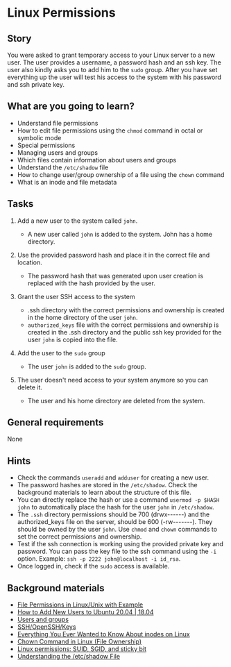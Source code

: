 # Linux Permissions

## Story

You were asked to grant temporary access to your Linux server to a new user. The user provides a username, a password hash and an ssh key. The user also kindly asks you to add him to the `sudo` group.
After you have set everything up the user will test his access to the system with his password and ssh private key.

## What are you going to learn?

- Understand file permissions
- How to edit file permissions using the `chmod` command in octal or symbolic mode
- Special permissions
- Managing users and groups
- Which files contain information about users and groups
- Understand the `/etc/shadow` file
- How to change user/group ownership of a file using the `chown` command
- What is an inode and file metadata

## Tasks

1. Add a new user to the system called `john`.
    - A new user called `john` is added to the system. John has a home directory.

2. Use the provided password hash and place it in the correct file and location.
    - The password hash that was generated upon user creation is replaced with the hash provided by the user.

3. Grant the user SSH access to the system
    - .ssh directory with the correct permissions and ownership is created in the home directory of the user `john`.
    - `authorized_keys` file with the correct permissions and ownership is created in the .ssh directory and the public ssh key provided for the user `john` is copied into the file.

4. Add the user to the `sudo` group
    - The user `john` is added to the `sudo` group.

5. The user doesn't need access to your system anymore so you can delete it.
    - The user and his home directory are deleted from the system.

## General requirements

None

## Hints

- Check the commands `useradd` and `adduser` for creating a new user.
- The password hashes are stored in the `/etc/shadow`. Check the background materials to learn about the structure of this file.
- You can directly replace the hash or use a command `usermod -p $HASH john` to automatically place the hash for the user `john` in `/etc/shadow`.
- The `.ssh` directory permissions should be 700 (drwx------) and the authorized_keys file on the server, should be 600 (-rw-------). They should be owned by the user `john`. Use `chmod` and `chown` commands to set the correct permissions and ownership.
- Test if the ssh connection is working using the provided private key and password. You can pass the key file to the ssh command using the `-i` option. Example: `ssh -p 2222 john@localhost -i id_rsa`.
- Once logged in, check if the `sudo` access is available.

## Background materials

- <i class="far fa-exclamation"></i> [File Permissions in Linux/Unix with Example](https://www.guru99.com/file-permissions.html)
- <i class="far fa-exclamation"></i> [How to Add New Users to Ubuntu 20.04 | 18.04](https://websiteforstudents.com/how-to-add-new-users-to-ubuntu-20-04-18-04/)
- <i class="far fa-exclamation"></i> [Users and groups](https://wiki.archlinux.org/index.php/users_and_groups)
- <i class="far fa-exclamation"></i> [SSH/OpenSSH/Keys](https://help.ubuntu.com/community/SSH/OpenSSH/Keys)
- <i class="far fa-exclamation"></i> [Everything You Ever Wanted to Know About inodes on Linux](https://www.howtogeek.com/465350/everything-you-ever-wanted-to-know-about-inodes-on-linux/)
- <i class="far fa-exclamation"></i> [Chown Command in Linux (File Ownership)](https://linuxize.com/post/linux-chown-command/)
- [Linux permissions: SUID, SGID, and sticky bit](https://www.redhat.com/sysadmin/suid-sgid-sticky-bit)
- [Understanding the /etc/shadow File](https://linuxize.com/post/etc-shadow-file/)

